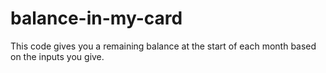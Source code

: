 # balance-in-my-card
This code gives you a remaining balance at the start of each month based on the inputs you give.
